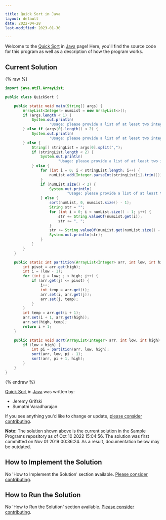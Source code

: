 ```yaml
---

title: Quick Sort in Java
layout: default
date: 2022-04-28
last-modified: 2023-01-30

---
```


Welcome to the [Quick Sort](https://sampleprograms.io/projects/quick-sort) in [Java](https://sampleprograms.io/languages/java) page! Here, you'll find the source code for this program as well as a description of how the program works.

## Current Solution

{% raw %}

```java
import java.util.ArrayList;

public class QuickSort {

    public static void main(String[] args) {
        ArrayList<Integer> numList = new ArrayList<>();
        if (args.length < 1) {
            System.out.println(
                    "Usage: please provide a list of at least two integers to sort in the format \"1, 2, 3, 4, 5\"");
        } else if (args[0].length() < 2) {
            System.out.println(
                    "Usage: please provide a list of at least two integers to sort in the format \"1, 2, 3, 4, 5\"");
        } else {
            String[] stringList = args[0].split(",");
            if (stringList.length < 2) {
                System.out.println(
                        "Usage: please provide a list of at least two integers to sort in the format \"1, 2, 3, 4, 5\"");
            } else {
                for (int i = 0; i < stringList.length; i++) {
                    numList.add(Integer.parseInt(stringList[i].trim()));
                }
                if (numList.size() < 2) {
                    System.out.println(
                            "Usage: please provide a list of at least two integers to sort in the format \"1, 2, 3, 4, 5\"");
                } else {
                    sort(numList, 0, numList.size() - 1);
                    String str = "";
                    for (int i = 0; i < numList.size() - 1; i++) {
                        str += String.valueOf(numList.get(i));
                        str += ", ";
                    }
                    str += String.valueOf(numList.get(numList.size() - 1));
                    System.out.println(str);
                }
            }
        }
    }

    public static int partition(ArrayList<Integer> arr, int low, int high) {
        int pivot = arr.get(high);
        int i = (low - 1);
        for (int j = low; j < high; j++) {
            if (arr.get(j) <= pivot) {
                i++;
                int temp = arr.get(i);
                arr.set(i, arr.get(j));
                arr.set(j, temp);
            }
        }
        int temp = arr.get(i + 1);
        arr.set(i + 1, arr.get(high));
        arr.set(high, temp);
        return i + 1;
    }

    public static void sort(ArrayList<Integer> arr, int low, int high) {
        if (low < high) {
            int pi = partition(arr, low, high);
            sort(arr, low, pi - 1);
            sort(arr, pi + 1, high);
        }
    }
}
```

{% endraw %}

[Quick Sort](https://sampleprograms.io/projects/quick-sort) in [Java](https://sampleprograms.io/languages/java) was written by:

- Jeremy Grifski
- Sumathi Varadharajan

If you see anything you'd like to change or update, [please consider contributing](https://github.com/TheRenegadeCoder/sample-programs).

**Note**: The solution shown above is the current solution in the Sample Programs repository as of Oct 10 2022 15:04:56. The solution was first committed on Nov 01 2019 00:36:24. As a result, documentation below may be outdated.

## How to Implement the Solution

No 'How to Implement the Solution' section available. [Please consider contributing](https://github.com/TheRenegadeCoder/sample-programs-website).

## How to Run the Solution

No 'How to Run the Solution' section available. [Please consider contributing](https://github.com/TheRenegadeCoder/sample-programs-website).